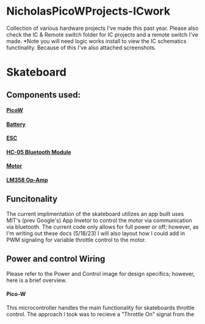 # NicholasPicoWProjects-ICwork
Collection of various hardware projects I've made this past year. Please also check the IC & Remote switch folder for IC projects and a remote switch I've made. *Note you will need logic works install to view the IC schematics functinality. Because of this I've also attached screenshots.  


# Skateboard
## Components used:
#### [PicoW](https://www.raspberrypi.com/documentation/microcontrollers/raspberry-pi-pico.html)
#### [Battery](https://www.aliexpress.us/item/3256805273114690.html?spm=a2g0o.productlist.main.1.1568661a9so3Wj&algo_pvid=edfec7ce-cdbd-4754-b9b0-7967948061da&algo_exp_id=edfec7ce-cdbd-4754-b9b0-7967948061da-0&pdp_npi=3%40dis%21USD%2125.65%2110.26%21%21%21%21%21%40211bc2a016844401366482899d0744%2112000033165595997%21sea%21US%210&curPageLogUid=8R5ggjKd3VNm)
#### [ESC](https://www.amazon.com/RioRand-6-60V-Brushless-Electric-Controller/dp/B087M2378D/ref=sr_1_fkmr0_2?crid=3K979OBXE0RUT&keywords=RioRand%2B350w&qid=1684440297&sprefix=riorand%2B350w%2Caps%2C125&sr=8-2-fkmr0&th=1)
#### [HC-05 Bluetooth Module](https://www.amazon.com/HiLetgo-Wireless-Bluetooth-Transceiver-Arduino/dp/B071YJG8DR/ref=sxin_16_pa_sp_search_thematic_sspa?content-id=amzn1.sym.0aa4d02f-da7d-419a-973d-b8a7d4190b28%3Aamzn1.sym.0aa4d02f-da7d-419a-973d-b8a7d4190b28&crid=X5VFJQY5ZNCW&cv_ct_cx=bluetooth+switch+module&keywords=bluetooth+switch+module&pd_rd_i=B071YJG8DR&pd_rd_r=4a160ca1-29ca-489d-a68b-c36113e01152&pd_rd_w=Lla9C&pd_rd_wg=W5VHI&pf_rd_p=0aa4d02f-da7d-419a-973d-b8a7d4190b28&pf_rd_r=7KN07TRM9G0HFCP69ZWW&qid=1684439826&sbo=RZvfv%2F%2FHxDF%2BO5021pAnSA%3D%3D&sprefix=bluetooth+switch+module%2Caps%2C149&sr=1-1-2b34d040-5c83-4b7f-ba01-15975dfb8828-spons&psc=1&spLa=ZW5jcnlwdGVkUXVhbGlmaWVyPUFUUlBHUUVGSEM0RzgmZW5jcnlwdGVkSWQ9QTAxMzIwMTkyRTNOQU5UUjZaNEdRJmVuY3J5cHRlZEFkSWQ9QTA2ODEwNTEyOVdNT0gwQllPMzJTJndpZGdldE5hbWU9c3Bfc2VhcmNoX3RoZW1hdGljJmFjdGlvbj1jbGlja1JlZGlyZWN0JmRvTm90TG9nQ2xpY2s9dHJ1ZQ==)
#### [Motor](https://www.amazon.com/Electric-Skateboard-Brushless-Replacement-Longboard/dp/B084Q63QMK/ref=sr_1_30?crid=RRO7760MTUQA&keywords=skateboard+wheel+hub+motor&qid=1684440084&sprefix=skatboard+wheel+hub+motor%2Caps%2C145&sr=8-30)
#### [LM358 Op-Amp](https://www.ti.com/lit/ds/symlink/lm358.pdf?ts=1684437703728&ref_url=https%253A%252F%252Fwww.ti.com%252Fproduct%252FLM358%253Futm_source%253Dsupplyframe%2526utm_medium%253DSEP%2526utm_campaign%253Dnot_alldatasheet%2526DCM%253Dyes%2526dclid%253DCKv_0qbL__4CFUyS1QodH0kIpQ)

## Funcitonality
 The current implimentation of the skateboard utilizes an app built uses MIT's (prev Google's) App Invetor to control the motor via communication via bluetooth. The current code only allows for full power or off; however, as I'm writing out these docs (5/18/23) I will also layout how I could add in PWM signaling for variable throttle control to the motor. 


## Power and control Wiring
Please refer to the Power and Control image for design specifics; however, here is a brief overview. 
#### Pico-W 
This microcontroller handles the main functionality for skateboards throttle control. The approach I took was to recieve a "Throttle On" signal from the 
